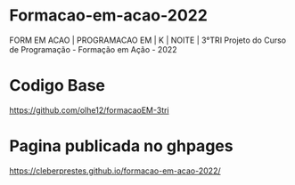 # Formacao-em-acao-2022 
FORM EM ACAO | PROGRAMACAO EM | K | NOITE | 3°TRI
Projeto do Curso de Programação - Formação em Ação - 2022
# Codigo Base
https://github.com/olhe12/formacaoEM-3tri
# Pagina publicada no ghpages
https://cleberprestes.github.io/formacao-em-acao-2022/
